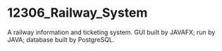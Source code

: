# 12306_Railway_System
A railway information and ticketing system. GUI built by JAVAFX; run by JAVA; database built by PostgreSQL.
